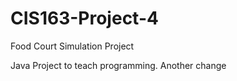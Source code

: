 # CIS163-Project-4
Food Court Simulation Project

Java Project to teach programming.
Another change
